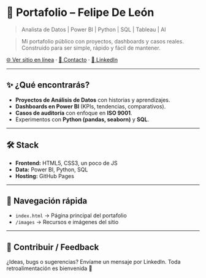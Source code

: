 # 🚀 Portafolio – Felipe De León

> Analista de Datos | Power BI | Python | SQL | Tableau | AI

> Mi portafolio público con proyectos, dashboards y casos reales. Construido para ser simple, rápido y fácil de mantener.

[🌐 Ver sitio en línea](https://felipedeleon.github.io) · [📧 Contacto](mailto:felipedeleong@gmail.com) · [💼 LinkedIn](https://www.linkedin.com/in/felipe-deleon/)

---

## ✨ ¿Qué encontrarás?

* **Proyectos de Análisis de Datos** con historias y aprendizajes.
* **Dashboards en Power BI** (KPIs, tendencias, comparativos).
* **Casos de auditoría** con enfoque en **ISO 9001**.
* Experimentos con **Python (pandas, seaborn)** y **SQL**.

---

## 🛠️ Stack

* **Frontend:** HTML5, CSS3, un poco de JS
* **Data:** Power BI, Python, SQL
* **Hosting:** GitHub Pages

---

## 🧭 Navegación rápida

* `index.html` → Página principal del portafolio
* `/images` → Recursos e imágenes del sitio

---

## 🤝 Contribuir / Feedback

¿Ideas, bugs o sugerencias? Envíame un mensaje por LinkedIn. Toda retroalimentación es bienvenida 🙌

